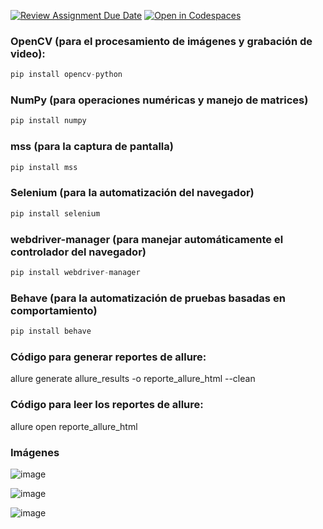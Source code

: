 [![Review Assignment Due Date](https://classroom.github.com/assets/deadline-readme-button-22041afd0340ce965d47ae6ef1cefeee28c7c493a6346c4f15d667ab976d596c.svg)](https://classroom.github.com/a/vK6WBQ1t)
[![Open in Codespaces](https://classroom.github.com/assets/launch-codespace-2972f46106e565e64193e422d61a12cf1da4916b45550586e14ef0a7c637dd04.svg)](https://classroom.github.com/open-in-codespaces?assignment_repo_id=15560930)

### OpenCV (para el procesamiento de imágenes y grabación de video):

```python
pip install opencv-python
```
### NumPy (para operaciones numéricas y manejo de matrices)
```python
pip install numpy
```
### mss (para la captura de pantalla)
```python
pip install mss
```
### Selenium (para la automatización del navegador)
```python
pip install selenium
```
### webdriver-manager (para manejar automáticamente el controlador del navegador)
```python
pip install webdriver-manager
```
### Behave (para la automatización de pruebas basadas en comportamiento)
```python
pip install behave
```


### Código para generar reportes de allure:

allure generate allure_results -o reporte_allure_html --clean

### Código para leer los reportes de allure:

allure open reporte_allure_html

### Imágenes

![image](https://github.com/user-attachments/assets/75c306ea-bf11-40bd-9b96-756cb193ffe3)

![image](https://github.com/user-attachments/assets/fd6c9678-f0c0-459f-8cb5-96502005c4b8)

![image](https://github.com/user-attachments/assets/bddfe637-10b3-408b-be32-95cd1c666716)

